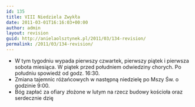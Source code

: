 ```yaml
---
id: 135
title: VIII Niedziela Zwykła
date: 2011-03-01T16:16:03+00:00
author: admin
layout: revision
guid: http://anielaolsztynek.pl/2011/03/134-revision/
permalink: /2011/03/134-revision/
---
```

  * W tym tygodniu wypada pierwszy czwartek, pierwszy piątek i pierwsza sobota miesiąca. W piątek przed południem odwiedziny chorych. Po południu spowiedź od godz. 16:30.
  * Zmiana tajemnic różańcowych w następną niedzielę po Mszy Św. o godzinie 9:00.
  * Bóg zapłać za ofiary złożone w lutym na rzecz budowy kościoła oraz serdecznie dzię